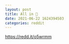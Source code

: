 ```yaml
--- 
layout: post 
title: All in 🚀 
date: 2021-06-22 1624394503 
categories: reddit 
--- 
```

https://redd.it/o5wrmm